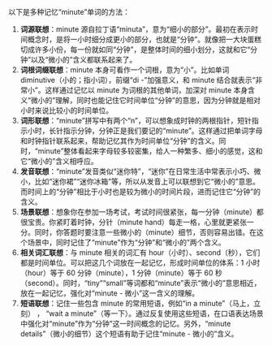以下是多种记忆“minute”单词的方法：
1. **词源联想**：minute 源自拉丁语“minuta”，意为“细小的部分”。最初在表示时间概念时，是将一小时细分成更小的部分，也就是“分钟”。就像把一大块蛋糕切成许多小份，每一份就如同“分钟”，是整体时间的细小划分，这就和它“分钟”以及“微小的”含义都联系起来了。 
2. **词根词缀联想**：minute 本身可看作一个词根，意为“小”。比如单词 diminutive（小的；指小词），前缀“di -”加强意义，和 minute 结合就表示“非常小”。这样通过记忆以 minute 为词根的其他单词，加深对 minute 本身含义“微小的”理解，同时也能记住它时间单位“分钟”的意思，因为分钟就是相对小时来说比较小的时间单位。 
3. **词形联想**：“minute”拼写中有两个“n”，可以想象成时钟的两根指针，短针指示小时，长针指示分钟，分钟正是我们要记的“minute”。这样通过把单词字母和时钟指针联系起来，帮助记忆其作为时间单位“分钟”的含义。同时，“minute”整体看起来字母较多较密集，给人一种繁多、细小的感觉，这和它“微小的”含义相呼应。 
4. **发音联想**：“minute”发音类似“迷你特”，“迷你”在日常生活中常表示小巧、微小，比如“迷你裙”“迷你冰箱”等，所以从发音上可以联想到它“微小的”意思。而时间上的“分钟”相比于小时也是较为微小的时间片段，进而记住它“分钟”的含义。 
5. **场景联想**：想象你在参加一场考试，考试时间很紧张，每一分钟（minute）都很宝贵。你紧盯着时钟，分针（minute hand）每走一格，心里就更紧张一分。同时，你答题时要注意一些微小的（minute）细节，否则容易出错。在这个场景中，同时记住了“minute”作为“分钟”和“微小的”两个含义。 
6. **相关词汇联想**：与 minute 相关的词汇有 hour（小时）、second（秒），它们都是时间单位。可以把这几个词放在一起记忆，形成时间单位的体系：1 小时（hour）等于 60 分钟（minute），1 分钟（minute）等于 60 秒（second）。同时，“tiny”“small”等词都和“minute”表示“微小的”意思相近，放在一起记忆，强化对“minute - 微小”这一含义的理解。 
7. **短语联想**：记住一些包含 minute 的常用短语，例如“in a minute”（马上，立刻） ， “wait a minute”（等一下）。通过反复使用这些短语，在口语表达场景中强化对“minute”作为“分钟”这一时间概念的记忆。另外，“minute details”（微小的细节）这个短语有助于记住“minute - 微小的”含义。 